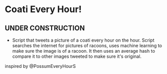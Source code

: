 # Coati Every Hour!

## UNDER CONSTRUCTION

- Script that tweets a picture of a coati every hour on the hour. Script searches
the internet for pictures of racoons, uses machine learning to make sure the image
is of a racoon. It then uses an average hash to compare it to other images tweeted
to make sure it's original.

inspired by @PossumEveryHourS
